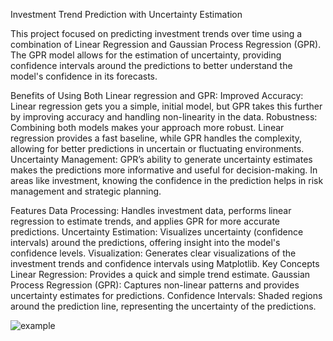 Investment Trend Prediction with Uncertainty Estimation

This project focused on predicting investment trends over time using a combination of Linear Regression and Gaussian Process Regression (GPR). The GPR model allows for the estimation of uncertainty, providing confidence intervals around the predictions to better understand the model's confidence in its forecasts.

Benefits of Using Both Linear regression and GPR:
Improved Accuracy: Linear regression gets you a simple, initial model, but GPR takes this further by improving accuracy and handling non-linearity in the data.
Robustness: Combining both models makes your approach more robust. Linear regression provides a fast baseline, while GPR handles the complexity, allowing for better predictions in uncertain or fluctuating environments.
Uncertainty Management: GPR’s ability to generate uncertainty estimates makes the predictions more informative and useful for decision-making. In areas like investment, knowing the confidence in the prediction helps in risk management and strategic planning.

Features
Data Processing: Handles investment data, performs linear regression to estimate trends, and applies GPR for more accurate predictions.
Uncertainty Estimation: Visualizes uncertainty (confidence intervals) around the predictions, offering insight into the model's confidence levels.
Visualization: Generates clear visualizations of the investment trends and confidence intervals using Matplotlib.
Key Concepts
Linear Regression: Provides a quick and simple trend estimate.
Gaussian Process Regression (GPR): Captures non-linear patterns and provides uncertainty estimates for predictions.
Confidence Intervals: Shaded regions around the prediction line, representing the uncertainty of the predictions.

![example ](https://github.com/user-attachments/assets/ed410bc1-c905-4e4b-ad96-b30b57fd11fc)


